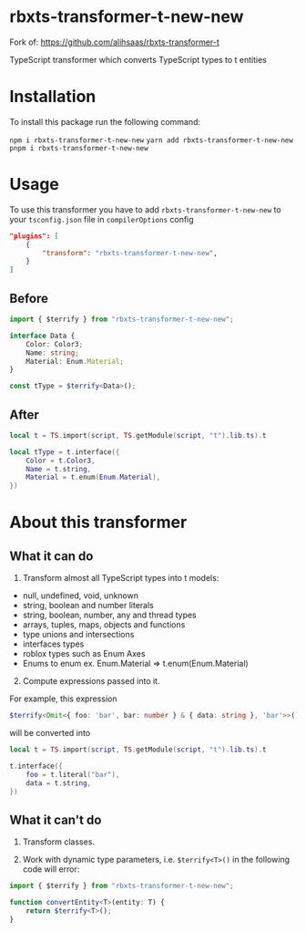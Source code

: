 # rbxts-transformer-t-new-new

Fork of: https://github.com/alihsaas/rbxts-transformer-t

TypeScript transformer which converts TypeScript types to t entities

# Installation

To install this package run the following command:

`npm i rbxts-transformer-t-new-new`
`yarn add rbxts-transformer-t-new-new`
`pnpm i rbxts-transformer-t-new-new`

# Usage

To use this transformer you have to add `rbxts-transformer-t-new-new` to your `tsconfig.json` file in `compilerOptions` config

```json
"plugins": [
	{
		"transform": "rbxts-transformer-t-new-new",
	}
]
```

## Before

```ts
import { $terrify } from "rbxts-transformer-t-new-new";

interface Data {
	Color: Color3;
	Name: string;
	Material: Enum.Material;
}

const tType = $terrify<Data>();
```

## After

```lua
local t = TS.import(script, TS.getModule(script, "t").lib.ts).t

local tType = t.interface({
	Color = t.Color3,
	Name = t.string,
	Material = t.enum(Enum.Material),
})
```

# About this transformer

## What it can do

1. Transform almost all TypeScript types into t models:

- null, undefined, void, unknown
- string, boolean and number literals
- string, boolean, number, any and thread types
- arrays, tuples, maps, objects and functions
- type unions and intersections
- interfaces types
- roblox types such as Enum Axes
- Enums to enum ex. Enum.Material => t.enum(Enum.Material)

2. Compute expressions passed into it.

For example, this expression

```TypeScript
$terrify<Omit<{ foo: 'bar', bar: number } & { data: string }, 'bar'>>()
```

will be converted into

```lua
local t = TS.import(script, TS.getModule(script, "t").lib.ts).t

t.interface({
	foo = t.literal("bar"),
	data = t.string,
})
```

## What it can't do

1. Transform classes.

2. Work with dynamic type parameters, i.e. `$terrify<T>()` in the following code will error:

```typescript
import { $terrify } from "rbxts-transformer-t-new-new";

function convertEntity<T>(entity: T) {
	return $terrify<T>();
}
```
